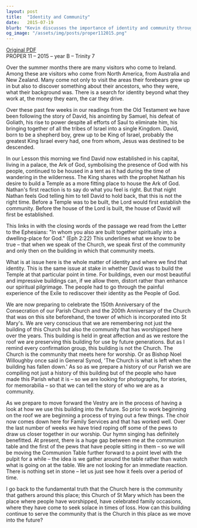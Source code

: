 ```yaml
---
layout: post
title:  "Identity and Community"
date:   2015-07-19
blurb: "Kevin discusses the importance of identity and community through the lens of biblical history and the story of David. He emphasizes that the Church is not just a building, but the community that gathers within it. The sermon reflects on the significance of buildings and how they can either distort or enhance our spiritual journey, urging the congregation to focus on faithfulness to God rather than the physical structures."
og_image: "/assets/img/posts/proper112015.png"
---
```

[Original PDF](/assets/pdf/proper112015.pdf)    
PROPER 11 – 2015 – year B – Trinity 7

Over the summer months there are many visitors who come to Ireland. Among these are visitors who come from North America, from Australia and New Zealand. Many come not only to visit the areas their forebears grew up in but also to discover something about their ancestors, who they were, what their background was. There is a search for identity beyond what they work at, the money they earn, the car they drive.

Over these past few weeks in our readings from the Old Testament we have been following the story of David, his anointing by Samuel, his defeat of Goliath, his rise to power despite all efforts of Saul to eliminate him, his bringing together of all the tribes of Israel into a single Kingdom. David, born to be a shepherd boy, grew up to be King of Israel, probably the greatest King Israel every had, one from whom, Jesus was destined to be descended.

In our Lesson this morning we find David now established in his capital, living in a palace, the Ark of God, symbolising the presence of God with his people, continued to be housed in a tent as it had during the time of wandering in the wilderness. The King shares with the prophet Nathan his desire to build a Temple as a more fitting place to house the Ark of God. Nathan's first reaction is to say do what you feel is right. But that night Nathan feels God telling him to tell David to hold back, that this is not the right time. Before a Temple was to be built, the Lord would first establish the community. Before the house of the Lord is built, the house of David will first be established.

This links in with the closing words of the passage we read from the Letter to the Ephesians: "In whom you also are built together spiritually into a dwelling-place for God." (Eph 2:22) This underlines what we know to be true – that when we speak of the Church, we speak first of the community and only then on the building in which that community meets.

What is at issue here is the whole matter of identity and where we find that identity. This is the same issue at stake in whether David was to build the Temple at that particular point in time. For buildings, even our most beautiful and impressive buildings can, if we allow them, distort rather than enhance our spiritual pilgrimage. The people had to go through the painful experience of the Exile to rediscover their identity as the People of God.

We are now preparing to celebrate the 150th Anniversary of the Consecration of our Parish Church and the 200th Anniversary of the Church that was on this site beforehand, the tower of which is incorporated into St Mary's. We are very conscious that we are remembering not just the building of this Church but also the community that has worshipped here over the years. This building is held in great affection and as we restore the roof we are preserving this building for use by future generations. But as I remind every confirmation group, this building is not the Church. The Church is the community that meets here for worship. Or as Bishop Noel Willoughby once said in General Synod, 'The Church is what is left when the building has fallen down.' As so as we prepare a history of our Parish we are compiling not just a history of this building but of the people who have made this Parish what it is – so we are looking for photographs, for stories, for memorabilia – so that we can tell the story of who we are as a community.

As we prepare to move forward the Vestry are in the process of having a look at how we use this building into the future. So prior to work beginning on the roof we are beginning a process of trying out a few things. The choir now comes down here for Family Services and that has worked well. Over the last number of weeks we have tried roping off some of the pews to draw us closer together in our worship. Our hymn singing has definitely benefitted. At present, there is a huge gap between me at the communion table and the first of the pews that have people sitting in them – so we will be moving the Communion Table further forward to a point level with the pulpit for a while – the idea is we gather around the table rather than watch what is going on at the table. We are not looking for an immediate reaction. There is nothing set in stone – let us just see how it feels over a period of time.

I go back to the fundamental truth that the Church here is the community that gathers around this place; this Church of St Mary which has been the place where people have worshipped, have celebrated family occasions, where they have come to seek solace in times of loss. How can this building continue to serve the community that is the Church in this place as we move into the future?
